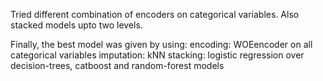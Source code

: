 Tried different combination of encoders on categorical variables.
Also stacked models upto two levels.

Finally, the best model was given by using:
encoding: WOEencoder on all categorical variables
imputation: kNN
stacking: logistic regression over decision-trees, catboost and random-forest models
